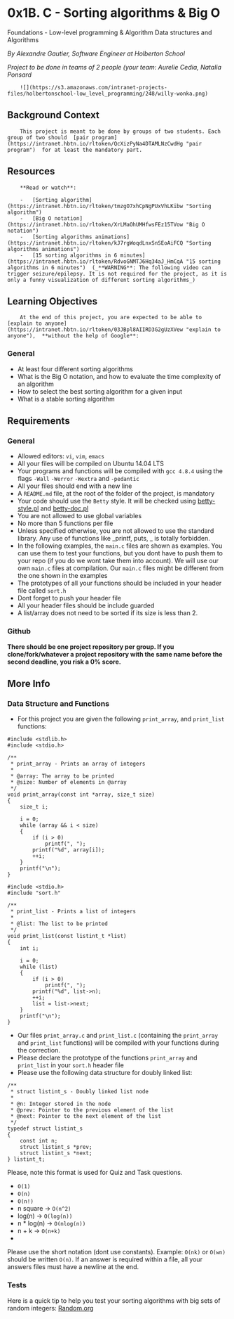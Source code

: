 # 0x1B. C - Sorting algorithms & Big O

Foundations - Low-level programming & Algorithm  Data structures and Algorithms

_By Alexandre Gautier, Software Engineer at Holberton School_

_Project to be done in teams of 2 people (your team: Aurelie Cedia, Natalia Ponsard_

		![](https://s3.amazonaws.com/intranet-projects-files/holbertonschool-low_level_programming/248/willy-wonka.png)  


## Background Context

		This project is meant to be done by groups of two students. Each group of two should  [pair program](https://intranet.hbtn.io/rltoken/QcXizPyNa4DTAMLNzCwdHg "pair program")  for at least the mandatory part.

## Resources

		**Read or watch**:

		-   [Sorting algorithm](https://intranet.hbtn.io/rltoken/tmzgO7xhCpNgPUxVhLKibw "Sorting algorithm")
		-   [Big O notation](https://intranet.hbtn.io/rltoken/XrLMaOhUMHfwsFEz15TVow "Big O notation")
		-   [Sorting algorithms animations](https://intranet.hbtn.io/rltoken/kJ7rgWoqdLnxSnSEoAiFCQ "Sorting algorithms animations")
		-   [15 sorting algorithms in 6 minutes](https://intranet.hbtn.io/rltoken/RdvoGNMTJ6Hq34aJ_HmCqA "15 sorting algorithms in 6 minutes")  (_**WARNING**: The following video can trigger seizure/epilepsy. It is not required for the project, as it is only a funny visualization of different sorting algorithms_)

## Learning Objectives

		At the end of this project, you are expected to be able to  [explain to anyone](https://intranet.hbtn.io/rltoken/03JBpl8AIIRD3G2gUzXVew "explain to anyone"),  **without the help of Google**:

### General

-   At least four different sorting algorithms
-   What is the Big O notation, and how to evaluate the time complexity of an algorithm
-   How to select the best sorting algorithm for a given input
-   What is a stable sorting algorithm

## Requirements

### General

-   Allowed editors:  `vi`,  `vim`,  `emacs`
-   All your files will be compiled on Ubuntu 14.04 LTS
-   Your programs and functions will be compiled with  `gcc 4.8.4`  using the flags  `-Wall`  `-Werror`  `-Wextra`  and  `-pedantic`
-   All your files should end with a new line
-   A  `README.md`  file, at the root of the folder of the project, is mandatory
-   Your code should use the  `Betty`  style. It will be checked using  [betty-style.pl](https://github.com/holbertonschool/Betty/blob/master/betty-style.pl "betty-style.pl")  and  [betty-doc.pl](https://github.com/holbertonschool/Betty/blob/master/betty-doc.pl "betty-doc.pl")
-   You are not allowed to use global variables
-   No more than 5 functions per file
-   Unless specified otherwise, you are not allowed to use the standard library. Any use of functions like  _printf, puts, _  is totally forbidden.
-   In the following examples, the  `main.c`  files are shown as examples. You can use them to test your functions, but you dont have to push them to your repo (if you do we wont take them into account). We will use our own  `main.c`  files at compilation. Our  `main.c`  files might be different from the one shown in the examples
-   The prototypes of all your functions should be included in your header file called  `sort.h`
-   Dont forget to push your header file
-   All your header files should be include guarded
-   A list/array does not need to be sorted if its size is less than 2.

### Github

**There should be one project repository per group. If you clone/fork/whatever a project repository with the same name before the second deadline, you risk a 0% score.**

## More Info

### Data Structure and Functions

-   For this project you are given the following  `print_array`, and  `print_list`  functions:

```
#include <stdlib.h>
#include <stdio.h>

/**
 * print_array - Prints an array of integers
 *
 * @array: The array to be printed
 * @size: Number of elements in @array
 */
void print_array(const int *array, size_t size)
{
	size_t i;

	i = 0;
	while (array && i < size)
	{
		if (i > 0)
			printf(", ");
		printf("%d", array[i]);
		++i;
	}
	printf("\n");
}

```

```
#include <stdio.h>
#include "sort.h"

/**
 * print_list - Prints a list of integers
 *
 * @list: The list to be printed
 */
void print_list(const listint_t *list)
{
	int i;

	i = 0;
	while (list)
	{
		if (i > 0)
			printf(", ");
		printf("%d", list->n);
		++i;
		list = list->next;
	}
	printf("\n");
}

```

-   Our files  `print_array.c`  and  `print_list.c`  (containing the  `print_array`  and  `print_list`  functions) will be compiled with your functions during the correction.
-   Please declare the prototype of the functions  `print_array`  and  `print_list`  in your  `sort.h`  header file
-   Please use the following data structure for doubly linked list:

```
/**
 * struct listint_s - Doubly linked list node
 *
 * @n: Integer stored in the node
 * @prev: Pointer to the previous element of the list
 * @next: Pointer to the next element of the list
 */
typedef struct listint_s
{
	const int n;
	struct listint_s *prev;
	struct listint_s *next;
} listint_t;

```

Please, note this format is used for Quiz and Task questions.

-   `O(1)`
-   `O(n)`
-   `O(n!)`
-   n square ->  `O(n^2)`
-   log(n) ->  `O(log(n))`
-   n * log(n) ->  `O(nlog(n))`
-   n + k ->  `O(n+k)`
-   

Please use the short notation (dont use constants). Example:  `O(nk)`  or  `O(wn)`  should be written  `O(n)`. If an answer is required within a file, all your answers files must have a newline at the end.

### Tests

Here is a quick tip to help you test your sorting algorithms with big sets of random integers:  [Random.org](https://intranet.hbtn.io/rltoken/KkFXByKWf55lTK32JnY62w "Random.org")
